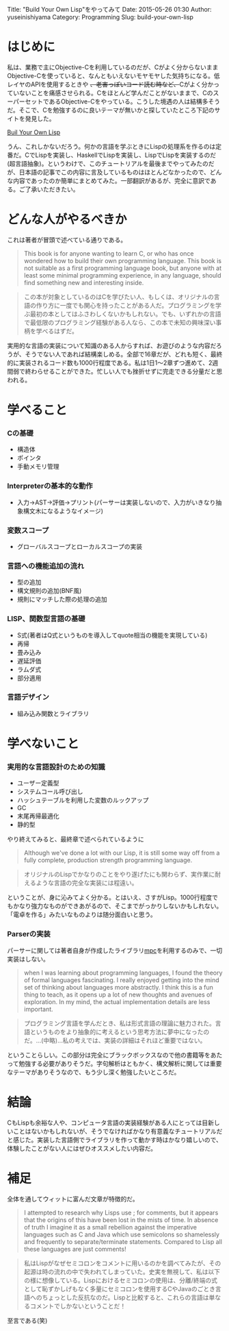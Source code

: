 Title: "Build Your Own Lisp"をやってみて
Date: 2015-05-26 01:30
Author: yuseinishiyama
Category: Programming
Slug: build-your-own-lisp

# はじめに

私は、業務で主にObjective-Cを利用しているのだが、Cがよく分からないままObjective-Cを使っていると、なんともいえないモヤモヤした気持ちになる。低レイヤのAPIを使用するときや <s>、老害っぽいコード読む時など、</s>Cがよく分かっていないことを痛感させられる。Cをほとんど学んだことがないままで、CのスーパーセットであるObjective-Cをやっている。こうした境遇の人は結構多そうだ。そこで、Cを勉強するのに良いテーマが無いかと探していたところ下記のサイトを発見した。

[Buil Your Own Lisp](http://www.buildyourownlisp.com/)

うん、これしかないだろう。何かの言語を学ぶときにLispの処理系を作るのは定番だ。CでLispを実装し、HaskellでLispを実装し、LispでLispを実装するのだ(超言語抽象)。というわけで、このチュートリアルを最後までやってみたのだが、日本語の記事でこの内容に言及しているものはほとんどなかったので、どんな内容であったのか簡単にまとめてみた。一部翻訳があるが、完全に意訳である。ご了承いただきたい。

# どんな人がやるべきか

これは著者が冒頭で述べている通りである。

> This book is for anyone wanting to learn C, or who has once wondered how to build their own programming language. This book is not suitable as a first programming language book, but anyone with at least some minimal programming experience, in any language, should find something new and interesting inside.

> この本が対象としているのはCを学びたい人、もしくは、オリジナルの言語の作り方に一度でも関心を持ったことがある人だ。プログラミングを学ぶ最初の本としてはふさわしくないかもしれない。でも、いずれかの言語で最低限のプログラミング経験がある人なら、この本で未知の興味深い事柄を学べるはずだ。

実用的な言語の実装について知識のある人からすれば、お遊びのような内容だろうが、そうでない人であれば結構楽しめる。全部で16章だが、どれも短く、最終的に実装されるコード数も1000行程度である。私は1日1〜2章ずつ進めて、2週間弱で終わらせることができた。忙しい人でも挫折せずに完走できる分量だと思われる。

# 学べること

### Cの基礎

* 構造体
* ポインタ
* 手動メモリ管理

### Interpreterの基本的な動作

* 入力→AST→評価→プリント(パーサーは実装しないので、入力がいきなり抽象構文木になるようなイメージ)

### 変数スコープ

* グローバルスコープとローカルスコープの実装

### 言語への機能追加の流れ

* 型の追加
* 構文規則の追加(BNF風)
* 規則にマッチした際の処理の追加

### LISP、関数型言語の基礎

* S式(著者はQ式というものを導入してquote相当の機能を実現している)
* 再帰
* 畳み込み
* 遅延評価
* ラムダ式
* 部分適用

### 言語デザイン

* 組み込み関数とライブラリ


# 学べないこと

### 実用的な言語設計のための知識

* ユーザー定義型
* システムコール呼び出し
* ハッシュテーブルを利用した変数のルックアップ
* GC
* 末尾再帰最適化
* 静的型

やり終えてみると、最終章で述べられているように

> Although we've done a lot with our Lisp, it is still some way off from a fully complete, production strength programming language.

> オリジナルのLispでかなりのことをやり遂げたにも関わらず、実作業に耐えるような言語の完全な実装には程遠い。

ということが、身に沁みてよく分かる。とはいえ、さすがLisp。1000行程度でもかなり強力なものができあがるので、そこまでがっかりしないかもしれない。「電卓を作る」みたいなものよりは随分面白いと思う。

### Parserの実装

パーサーに関しては著者自身が作成したライブラリ[mpc](https://github.com/orangeduck/mpc)を利用するのみで、一切実装はしない。

> when I was learning about programming languages, I found the theory of formal languages fascinating. I really enjoyed getting into the mind set of thinking about languages more abstractly. I think this is a fun thing to teach, as it opens up a lot of new thoughts and avenues of exploration. In my mind, the actual implementation details are less important.

> プログラミング言語を学んだとき、私は形式言語の理論に魅力された。言語というものをより抽象的に考えるという思考方法に夢中になったのだ。...(中略)...私の考えでは、実装の詳細はそれほど重要ではない。

ということらしい。この部分は完全にブラックボックスなので他の書籍等をあたって勉強する必要がありそうだ。字句解析はともかく、構文解析に関しては重要なテーマがありそうなので、もう少し深く勉強したいところだ。

# 結論

CもLispも余裕な人や、コンピュータ言語の実装経験がある人にとっては目新しいことはないかもしれないが、そうでなければかなり有意義なチュートリアルだと感じた。実装した言語側でライブラリを作って動かす時はかなり嬉しいので、体験したことがない人にはぜひオススメしたい内容だ。

# 補足

全体を通してウィットに富んだ文章が特徴的だ。

> I attempted to research why Lisps use ; for comments, but it appears that the origins of this have been lost in the mists of time. In absence of truth I imagine it as a small rebellion against the imperative languages such as C and Java which use semicolons so shamelessly and frequently to separate/terminate statements. Compared to Lisp all these languages are just comments!

> 私はLispがなぜセミコロンをコメントに用いるのかを調べてみたが、その起源は時の流れの中で失われてしまっていた。史実を無視して、私は以下の様に想像している。Lispにおけるセミコロンの使用は、分離/終端の式として恥ずかしげもなく多量にセミコロンを使用するCやJavaのごとき言語へのちょっとした反抗なのだ。Lispと比較すると、これらの言語は単なるコメントでしかないということだ！

至言である(笑)
